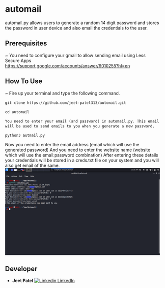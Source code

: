 # automail
automail.py allows users to generate a random 14 digit password and stores the password in user device and also email the credentials to the user.

## Prerequisites
~ You need to configure your gmail to allow sending email using Less Secure Apps <br>
https://support.google.com/accounts/answer/6010255?hl=en

## How To Use
~ Fire up your terminal and type the following command.
```
git clone https://github.com/jeet-patel313/automail.git
```
```
cd automail
```
```
You need to enter your email (and password) in automail.py. This email will be used to send emails to you when you generate a new password.
```
```
python3 autmail.py
```
Now you need to enter the email address (email which will use the generated password)
And you need to enter the website name (website which will use the email:password combination)
After entering these details your credentials will be stored in a creds.txt file on your system and you will also get email of the same.
![How to use](https://github.com/jeet-patel313/automail/blob/master/automail.png)

## Developer
* **Jeet Patel**
[![Linkedin](https://i.stack.imgur.com/gVE0j.png) LinkedIn](https://www.linkedin.com/in/i-am-dope/)
